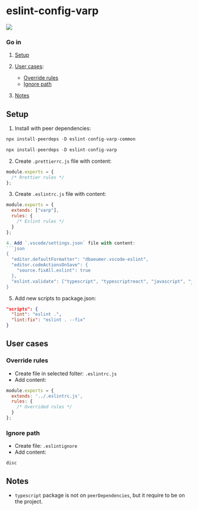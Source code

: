 # eslint-config-varp

<a href="https://www.npmjs.com/package/eslint-config-varp">
    <img src="https://nodei.co/npm/eslint-config-varp.png?mini=true">
</a>

### Go in

1. [Setup](#setup)

2. [User cases](#user-cases):
    * [Override rules](#override-rules)
    * [Ignore path](#ignore-path)

3. [Notes](#notes)



## Setup

1. Install with peer dependencies:

```js
npx install-peerdeps -D eslint-config-varp-common
```


```js
npx install-peerdeps -D eslint-config-varp
```

2. Create `.prettierrc.js` file with content:

```js
module.exports = {
  /* Rrettier rules */
};
```

3. Create `.eslintrc.js` file with content:

```js
module.exports = {
  extends: ["varp"],
  rules: {
    /* Eslint rules */
  }
};

4. Add `.vscode/settings.json` file with content:
```json
{
  "editor.defaultFormatter": "dbaeumer.vscode-eslint",
  "editor.codeActionsOnSave": {
    "source.fixAll.eslint": true
  },
  "eslint.validate": ["typescript", "typescriptreact", "javascript", "javascriptreact", "markdown", "json"],
}
```

5. Add new scripts to package.json:

```json
"scripts": {
  "lint": "eslint .",
  "lint:fix": "eslint . --fix"
}
```

## User cases

### Override rules

* Create file in selected folter: `.eslintrc.js`
* Add content:
```js
module.exports = {
  extends: '../.eslintrc.js',
  rules: {
    /* Overrided rules */
  }
};
```

### Ignore path

* Create file: `.eslintignore`
* Add content:

```
disc
```

## Notes

- `typescript` package is not on `peerDependencies`, but it require to be on the project.
